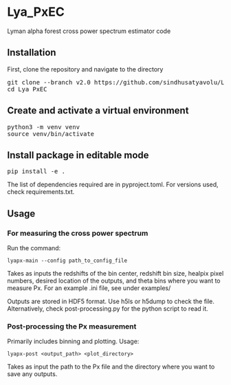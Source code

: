 # Lya_PxEC
Lyman alpha forest cross power spectrum estimator code 

## Installation

First, clone the repository and navigate to the directory

<pre>git clone --branch v2.0 https://github.com/sindhusatyavolu/Lya_PxEC.git
cd Lya_PxEC </pre>

## Create and activate a virtual environment
<pre>python3 -m venv venv
source venv/bin/activate</pre>

## Install package in editable mode
<pre>pip install -e .</pre>

The list of dependencies required are in pyproject.toml. For versions used, check requirements.txt.

## Usage

### For measuring the cross power spectrum

Run the command:

```lyapx-main --config path_to_config_file ```

Takes as inputs the redshifts of the bin center, redshift bin size, healpix pixel numbers, desired location of the outputs, and theta bins where you want to measure Px. For an example .ini file, see under examples/

Outputs are stored in HDF5 format. Use h5ls or h5dump to check the file. Alternatively, check post-processing.py for the python script to read it.

### Post-processing the Px measurement

Primarily includes binning and plotting. Usage:

```lyapx-post <output_path> <plot_directory>```

Takes as input the path to the Px file and the directory where you want to save any outputs.






